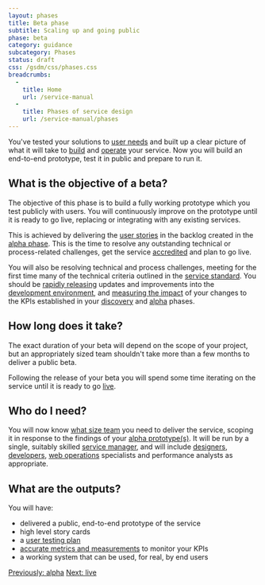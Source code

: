 ```yaml
---
layout: phases
title: Beta phase
subtitle: Scaling up and going public
phase: beta
category: guidance
subcategory: Phases
status: draft
css: /gsdm/css/phases.css
breadcrumbs:
  -
    title: Home
    url: /service-manual
  - 
    title: Phases of service design
    url: /service-manual/phases
---
```


You've tested your solutions to [user needs](/service-manual/users/user-needs.html) and built up a clear picture of what it will take to [build](/service-manual/making-software) and [operate](/service-manual/operations) your service. Now you will build an end-to-end prototype, test it in public and prepare to run it.

## What is the objective of a beta?

The objective of this phase is to build a fully working prototype which you test publicly with users. You will continuously improve on the prototype until it is ready to go live, replacing or integrating with any existing services.

This is achieved by delivering the [user stories](/service-manual/agile/writing-user-stories.html) in the backlog created in the [alpha phase](/service-manual/phases/alpha.html). This is the time to resolve any outstanding technical or process-related challenges, get the service [accredited](/service-manual/making-software/information-security.html) and plan to go live.

You will also be resolving technical and process challenges, meeting for the first time many of the technical criteria outlined in the [service standard](/service-manual/digital-by-default). You should be [rapidly releasing](/service-manual/making-software/release-strategies.html) updates and improvements into the [development environment](/service-manual/making-software/development-environment.html), and [measuring the impact](/service-manual/measurement) of your changes to the KPIs established in your [discovery](/service-manual/phases/discovery.html) and [alpha](/service-manual/phases/alpha.html) phases.

## How long does it take?

The exact duration of your beta will depend on the scope of your project, but an appropriately sized team shouldn't take more than a few months to deliver a public beta.

Following the release of your beta you will spend some time iterating on the service until it is ready to go [live](/service-manual/phases/live.html).

## Who do I need?

You will now know [what size team](/service-manual/the-team) you need to deliver the service, scoping it in response to the findings of your [alpha prototype(s)](/service-manual/phases/alpha.html). It will be run by a single, suitably skilled [service manager](/service-manual/the-team/service-manager.html), and will include [designers](/service-manual/the-team/designer.html), [developers](/service-manual/the-team/developer.html), [web operations](/service-manual/the-team/web-operations.html) specialists and performance analysts as appropriate.


## What are the outputs?
You will have:

* delivered a public, end-to-end prototype of the service
* high level story cards
* a [user testing plan](/service-manual/users/introduction-to-user-research.html)
* [accurate metrics and measurements](/service-manual/measurement) to monitor your KPIs
* a working system that can be used, for real, by end users


<!--
<ul class="phase-activities">
  <li>
    <img class="output" src="/service-manual/assets/images/pictograms/backlog.png" />
    User story backlog
  </li>
  <li>
    <img class="output" src="/service-manual/assets/images/pictograms/design-and-build.png" />
    Design and build
  </li>
  <li>
    <img class="output" src="/service-manual/assets/images/pictograms/prototype.png" />
    Working service
  </li>
  <li>
    <img class="output" src="/service-manual/assets/images/pictograms/presentation.png" />
    Show and tell
  </li>
  <li>
    <img class="output" src="/service-manual/assets/images/pictograms/discussion.png" />
    Retrospective
  </li>
  <li>
    <img class="output" src="/service-manual/assets/images/pictograms/beta-large.png" />
    Team size
  </li>
</ul>
-->

[Previously: alpha](/service-manual/phases/alpha.html)
[Next: live](/service-manual/phases/live.html)